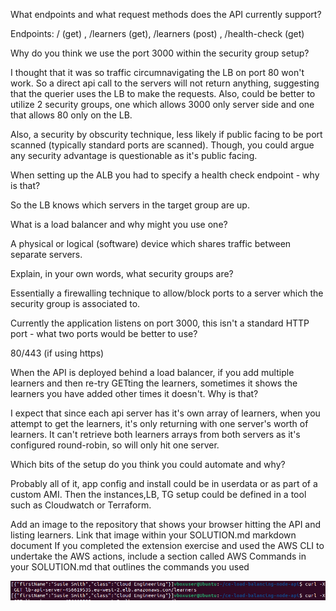 What endpoints and what request methods does the API currently support?

  Endpoints: / (get) , /learners (get), /learners (post) , /health-check (get)
 
Why do you think we use the port 3000 within the security group setup?

  I thought that it was so traffic circumnavigating the LB on port 80 won't work. So a direct api call to the
  servers will not return anything, suggesting that the querier uses the LB to make the requests.
  Also, could be better to utilize 2 security groups, one which allows 3000 only server side and one that allows 80 only on the LB.
  
  Also, a security by obscurity technique, less likely if public facing to be port scanned (typically standard ports are scanned). Though,
  you could argue any security advantage is questionable as it's public facing.

When setting up the ALB you had to specify a health check endpoint - why is that?

  So the LB knows which servers in the target group are up.

What is a load balancer and why might you use one?

  A physical or logical (software) device which shares traffic between separate servers.

Explain, in your own words, what security groups are?

  Essentially a firewalling technique to allow/block ports to a server which the security group is associated to.

Currently the application listens on port 3000, this isn't a standard HTTP port - what two ports would be better to use?

  80/443 (if using https)

When the API is deployed behind a load balancer, if you add multiple learners and then re-try GETting the learners, sometimes it shows the learners you have added other times it doesn't. Why is that?
  
  I expect that since each api server has it's own array of learners, when you attempt to get the learners, it's only returning with one server's worth
  of learners. It can't retrieve both learners arrays from both servers as it's configured round-robin, so will only hit one server.

Which bits of the setup do you think you could automate and why?

  Probably all of it, app config and install could be in userdata or as part of a custom AMI. Then the instances,LB, TG setup could be defined
  in a tool such as Cloudwatch or Terraform.

Add an image to the repository that shows your browser hitting the API and listing learners. Link that image within your SOLUTION.md markdown document
If you completed the extension exercise and used the AWS CLI to undertake the AWS actions, include a section called AWS Commands in your SOLUTION.md that outlines the commands you used

![proof](./proof.png)